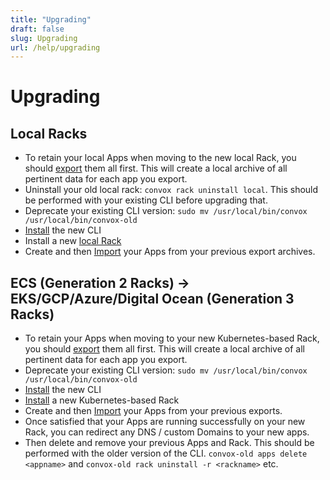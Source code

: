 ```yaml
---
title: "Upgrading"
draft: false
slug: Upgrading
url: /help/upgrading
---
```

# Upgrading

## Local Racks

- To retain your local Apps when moving to the new local Rack, you should [export](/reference/cli/apps#apps-export) them all first.  This will create a local archive of all pertinent data for each app you export.
- Uninstall your old local rack: `convox rack uninstall local`.  This should be performed with your existing CLI before upgrading that.
- Deprecate your existing CLI version: `sudo mv /usr/local/bin/convox /usr/local/bin/convox-old`
- [Install](/installation/cli) the new CLI
- Install a new [local Rack](/installation/development-rack/)
- Create and then [Import](/reference/cli/apps#apps-import) your Apps from your previous export archives.

## ECS (Generation 2 Racks) -> EKS/GCP/Azure/Digital Ocean (Generation 3 Racks)

- To retain your Apps when moving to your new Kubernetes-based Rack, you should [export](/reference/cli/apps#apps-export) them all first.  This will create a local archive of all pertinent data for each app you export.
- Deprecate your existing CLI version: `sudo mv /usr/local/bin/convox /usr/local/bin/convox-old`
- [Install](/installation/cli) the new CLI
- [Install](/installation/production-rack/) a new Kubernetes-based Rack
- Create and then [Import](/reference/cli/apps#apps-import) your Apps from your previous exports.
- Once satisfied that your Apps are running successfully on your new Rack, you can redirect any DNS / custom Domains to your new apps.
- Then delete and remove your previous Apps and Rack.  This should be performed with the older version of the CLI. `convox-old apps delete <appname>` and `convox-old rack uninstall -r <rackname>` etc.
